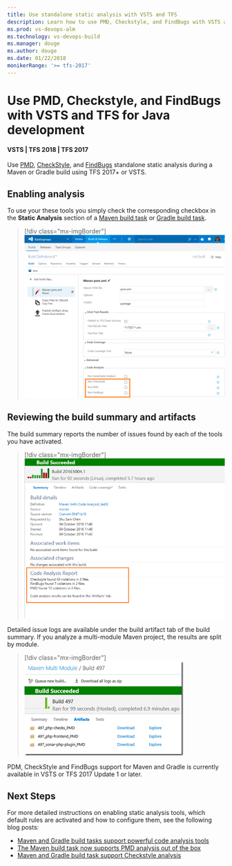 ```yaml
---
title: Use standalone static analysis with VSTS and TFS
description: Learn how to use PMD, Checkstyle, and FindBugs with VSTS and TFS for Java development
ms.prod: vs-devops-alm
ms.technology: vs-devops-build 
ms.manager: douge
ms.author: douge
ms.date: 01/22/2018
monikerRange: '>= tfs-2017'
---
```



# Use PMD, Checkstyle, and FindBugs with VSTS and TFS for Java development

#### VSTS | TFS 2018 | TFS 2017 

Use [PMD](https://pmd.github.io/), [CheckStyle](http://checkstyle.sourceforge.net/), and [FindBugs](http://findbugs.sourceforge.net/) standalone static analysis during a Maven or Gradle build using TFS 2017+ or VSTS. 

## Enabling analysis

To use your these tools you simply check the corresponding checkbox in the **Static Analysis** section of a [Maven build task](https://docs.microsoft.com/en-us/vsts/build-release/tasks/build/maven) or [Gradle build task](https://docs.microsoft.com/en-us/vsts/build-release/tasks/build/gradle).

> [!div class="mx-imgBorder"]
![Enable static analysis for Maven builds](_img/maven-with-static-analysis.png)

## Reviewing the build summary and artifacts

The build summary reports the number of issues found by each of the tools you have activated.

> [!div class="mx-imgBorder"]
![Build summary examples with issues](_img/code-analysis-reports.png)

Detailed issue logs are available under the build artifact tab of the build summary. If you analyze a multi-module Maven project, the results are split by module.

> [!div class="mx-imgBorder"]
![Build summary details for artifacts](_img/details-in-artifacts.png)

PDM, CheckStyle and FindBugs support for Maven and Gradle is currently available in VSTS  or TFS 2017 Update 1 or later.

## Next Steps

For more detailed instructions on enabling static analysis tools, which default rules are activated and how to configure them, see the following blog posts:
 - [Maven and Gradle build tasks support powerful code analysis tools](https://blogs.msdn.microsoft.com/devops/2016/10/12/maven-and-gradle-build-tasks-support-powerful-code-analysis-tools/)
 - [The Maven build task now supports PMD analysis out of the box](https://blogs.msdn.microsoft.com/visualstudioalm/2016/06/15/the-maven-build-task-now-supports-pmd-analysis-out-of-the-box/)
 - [Maven and Gradle build task support Checkstyle analysis](https://blogs.msdn.microsoft.com/visualstudioalm/2016/09/05/gradle-build-task-supports-checkstyle-analysis/)


